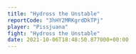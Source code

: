 ```yaml
---
title: "Hydross the Unstable"
reportCode: "3hHY2MRKgrdDkTPj"
player: "Pissjuana"
fight: "Hydross the Unstable"
date: 2021-10-06T18:48:50.877000+00:00
---
```

